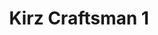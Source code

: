 ---
title: 'Kirz Craftsman 1'
description: ''
credit: 'Place Holder'
style: 'Craftsman'
project: ''
type: 'photo'
pathToImage: '/gallery/kirz-craftsman-1.jpg'
...